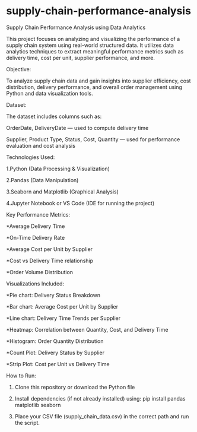 # supply-chain-performance-analysis
Supply Chain Performance Analysis using Data Analytics

This project focuses on analyzing and visualizing the performance of a supply chain system using real-world structured data. It utilizes data analytics techniques to extract meaningful performance metrics such as delivery time, cost per unit, supplier performance, and more.

Objective:

To analyze supply chain data and gain insights into supplier efficiency, cost distribution, delivery performance, and overall order management using Python and data visualization tools.

Dataset:

The dataset includes columns such as:

OrderDate, DeliveryDate — used to compute delivery time

Supplier, Product Type, Status, Cost, Quantity — used for performance evaluation and cost analysis


Technologies Used:

1.Python (Data Processing & Visualization)

2.Pandas (Data Manipulation)

3.Seaborn and Matplotlib (Graphical Analysis)

4.Jupyter Notebook or VS Code (IDE for running the project)


Key Performance Metrics:

*Average Delivery Time

*On-Time Delivery Rate

*Average Cost per Unit by Supplier

*Cost vs Delivery Time relationship

*Order Volume Distribution


Visualizations Included:

*Pie chart: Delivery Status Breakdown

*Bar chart: Average Cost per Unit by Supplier

*Line chart: Delivery Time Trends per Supplier

*Heatmap: Correlation between Quantity, Cost, and Delivery Time

*Histogram: Order Quantity Distribution

*Count Plot: Delivery Status by Supplier

*Strip Plot: Cost per Unit vs Delivery Time



How to Run:

1. Clone this repository or download the Python file


2. Install dependencies (if not already installed) using: pip install pandas matplotlib seaborn


3. Place your CSV file (supply_chain_data.csv) in the correct path and run the script.
